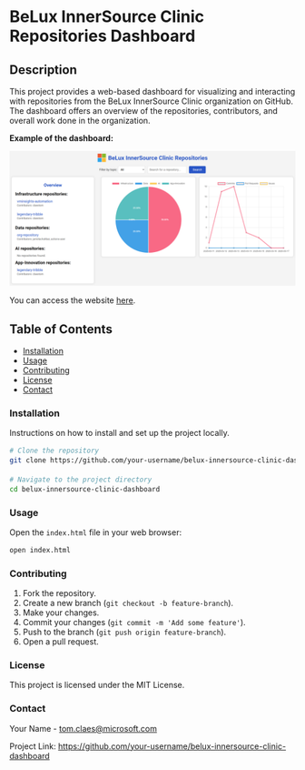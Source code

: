 # BeLux InnerSource Clinic Repositories Dashboard

## Description
This project provides a web-based dashboard for visualizing and interacting with repositories from the BeLux InnerSource Clinic organization on GitHub. The dashboard offers an overview of the repositories, contributors, and overall work done in the organization.

**Example of the dashboard:**

![demo](./docs/logo/demo.png)

You can access the website [here](https://belux-engineering-experience.github.io/workload-dashboard/).

## Table of Contents
- [Installation](#installation)
- [Usage](#usage)
- [Contributing](#contributing)
- [License](#license)
- [Contact](#contact)

### Installation
Instructions on how to install and set up the project locally.

```bash
# Clone the repository
git clone https://github.com/your-username/belux-innersource-clinic-dashboard.git

# Navigate to the project directory
cd belux-innersource-clinic-dashboard
```

### Usage
Open the `index.html` file in your web browser:

```bash
open index.html
```

### Contributing

1. Fork the repository.
2. Create a new branch (`git checkout -b feature-branch`).
3. Make your changes.
4. Commit your changes (`git commit -m 'Add some feature'`).
5. Push to the branch (`git push origin feature-branch`).
6. Open a pull request.

### License
This project is licensed under the MIT License.

### Contact
Your Name - tom.claes@microsoft.com

Project Link: https://github.com/your-username/belux-innersource-clinic-dashboard
